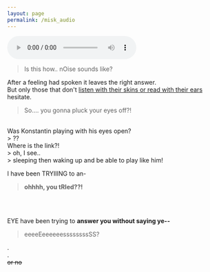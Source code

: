 ```yaml
---
layout: page
permalink: /misk_audio
---
```


<audio controls>
  <source src="/public/assets/audio/happenstance.mp3" type="audio/mp3">
</audio>

> Is this how.. nOise sounds like?

After a feeling had spoken it leaves the right answer.<br>
But only those that don't [listen with their skins or read with their ears](/public/assets/images/nope.png) hesitate.

> So.... you gonna pluck your eyes off?!

<br>
Was Konstantin playing with his eyes open?<br>
> ??<br>Where is the link?!

<br>
> oh, I see..<br>
> sleeping then waking up and be able to play like him!

I have been TRYIIING to an-

> **ohhhh, you tRIed??!**

<br>
<br>

EYE have been trying to **answer you without saying ye--**
> eeeeEeeeeeessssssssSS?

.
<br>.
<br>
~~or no~~
